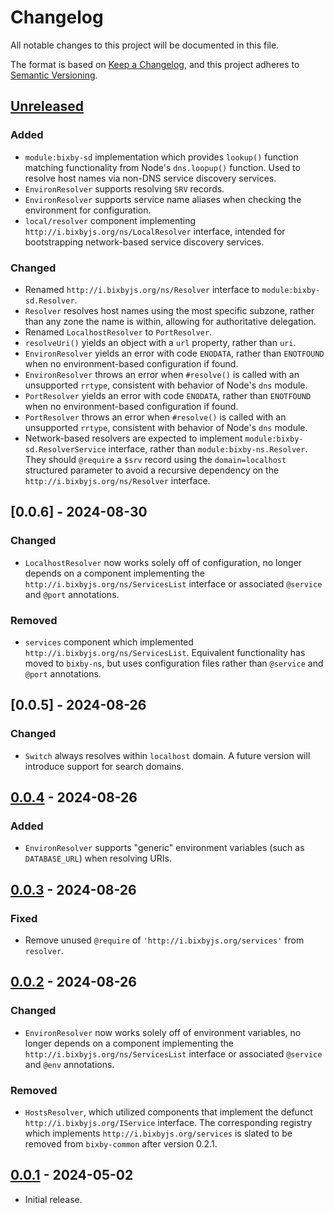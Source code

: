 # Changelog
All notable changes to this project will be documented in this file.

The format is based on [Keep a Changelog](https://keepachangelog.com/en/1.0.0/),
and this project adheres to [Semantic Versioning](https://semver.org/spec/v2.0.0.html).

## [Unreleased]
### Added
- `module:bixby-sd` implementation which provides `lookup()` function matching
functionality from Node's `dns.loopup()` function.  Used to resolve host names
via non-DNS service discovery services.
- `EnvironResolver` supports resolving `SRV` records.
- `EnvironResolver` supports service name aliases when checking the environment
for configuration.
- `local/resolver` component implementing `http://i.bixbyjs.org/ns/LocalResolver`
interface, intended for bootstrapping network-based service discovery services.

### Changed
- Renamed `http://i.bixbyjs.org/ns/Resolver` interface to
`module:bixby-sd.Resolver`.
- `Resolver` resolves host names using the most specific subzone, rather than
any zone the name is within, allowing for authoritative delegation.
- Renamed `LocalhostResolver` to `PortResolver`.
- `resolveUri()` yields an object with a `url` property, rather than `uri`.
- `EnvironResolver` yields an error with code `ENODATA`, rather than `ENOTFOUND`
when no environment-based configuration if found.
- `EnvironResolver` throws an error when `#resolve()` is called with an
unsupported `rrtype`, consistent with behavior of Node's `dns` module.
- `PortResolver` yields an error with code `ENODATA`, rather than `ENOTFOUND`
when no environment-based configuration if found.
- `PortResolver` throws an error when `#resolve()` is called with an unsupported
`rrtype`, consistent with behavior of Node's `dns` module.
- Network-based resolvers are expected to implement `module:bixby-sd.ResolverService`
interface, rather than `module:bixby-ns.Resolver`.  They should `@require` a `$srv`
record using the `domain=localhost` structured parameter to avoid a recursive
dependency on the `http://i.bixbyjs.org/ns/Resolver` interface.

## [0.0.6] - 2024-08-30
### Changed
- `LocalhostResolver` now works solely off of configuration, no longer
depends on a component implementing the `http://i.bixbyjs.org/ns/ServicesList`
interface or associated `@service` and `@port` annotations.

### Removed
- `services` component which implemented `http://i.bixbyjs.org/ns/ServicesList`.
Equivalent functionality has moved to `bixby-ns`, but uses configuration files
rather than `@service` and `@port` annotations.

## [0.0.5] - 2024-08-26
### Changed
- `Switch` always resolves within `localhost` domain.  A future version will
introduce support for search domains.

## [0.0.4] - 2024-08-26
### Added
- `EnvironResolver` supports "generic" environment variables (such as `DATABASE_URL`)
when resolving URIs.

## [0.0.3] - 2024-08-26
### Fixed
- Remove unused `@require` of `'http://i.bixbyjs.org/services'` from `resolver`.

## [0.0.2] - 2024-08-26
### Changed
- `EnvironResolver` now works solely off of environment variables, no longer
depends on a component implementing the `http://i.bixbyjs.org/ns/ServicesList`
interface or associated `@service` and `@env` annotations.

### Removed
- `HostsResolver`, which utilized components that implement the defunct `http://i.bixbyjs.org/IService`
interface.  The corresponding registry which implements `http://i.bixbyjs.org/services`
is slated to be removed from `bixby-common` after version 0.2.1.

## [0.0.1] - 2024-05-02

- Initial release.

[Unreleased]: https://github.com/bixbyjs/bixby-sd/compare/v0.0.4...HEAD
[0.0.4]: https://github.com/bixbyjs/bixby-sd/compare/v0.0.3...v0.0.4
[0.0.3]: https://github.com/bixbyjs/bixby-sd/compare/v0.0.2...v0.0.3
[0.0.2]: https://github.com/bixbyjs/bixby-sd/compare/v0.0.1...v0.0.2
[0.0.1]: https://github.com/bixbyjs/bixby-sd/releases/tag/v0.0.1
